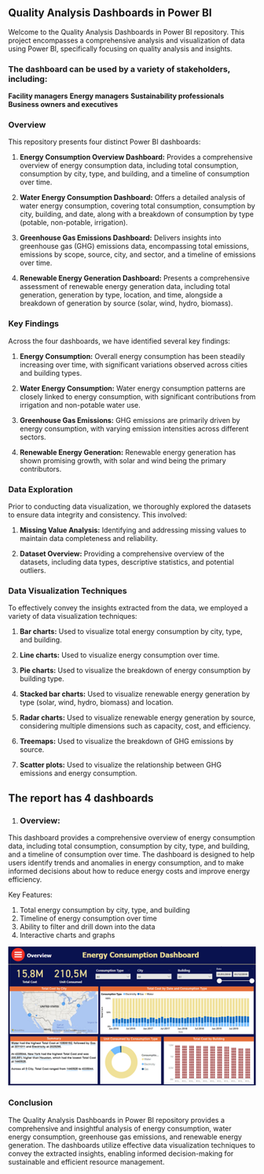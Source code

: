 ## Quality Analysis Dashboards in Power BI

Welcome to the Quality Analysis Dashboards in Power BI repository. This project encompasses a comprehensive analysis and visualization of data using Power BI, specifically focusing on quality analysis and insights.

### The dashboard can be used by a variety of stakeholders, including:

**Facility managers**
**Energy managers**
**Sustainability professionals**
**Business owners and executives**

### Overview

This repository presents four distinct Power BI dashboards:

1. **Energy Consumption Overview Dashboard:** Provides a comprehensive overview of energy consumption data, including total consumption, consumption by city, type, and building, and a timeline of consumption over time.

2. **Water Energy Consumption Dashboard:** Offers a detailed analysis of water energy consumption, covering total consumption, consumption by city, building, and date, along with a breakdown of consumption by type (potable, non-potable, irrigation).

3. **Greenhouse Gas Emissions Dashboard:** Delivers insights into greenhouse gas (GHG) emissions data, encompassing total emissions, emissions by scope, source, city, and sector, and a timeline of emissions over time.

4. **Renewable Energy Generation Dashboard:** Presents a comprehensive assessment of renewable energy generation data, including total generation, generation by type, location, and time, alongside a breakdown of generation by source (solar, wind, hydro, biomass).

### Key Findings

Across the four dashboards, we have identified several key findings:

1. **Energy Consumption:** Overall energy consumption has been steadily increasing over time, with significant variations observed across cities and building types.

2. **Water Energy Consumption:** Water energy consumption patterns are closely linked to energy consumption, with significant contributions from irrigation and non-potable water use.

3. **Greenhouse Gas Emissions:** GHG emissions are primarily driven by energy consumption, with varying emission intensities across different sectors.

4. **Renewable Energy Generation:** Renewable energy generation has shown promising growth, with solar and wind being the primary contributors.

### Data Exploration

Prior to conducting data visualization, we thoroughly explored the datasets to ensure data integrity and consistency. This involved:

1. **Missing Value Analysis:** Identifying and addressing missing values to maintain data completeness and reliability.

2. **Dataset Overview:** Providing a comprehensive overview of the datasets, including data types, descriptive statistics, and potential outliers.

### Data Visualization Techniques

To effectively convey the insights extracted from the data, we employed a variety of data visualization techniques:

1. **Bar charts:** Used to visualize total energy consumption by city, type, and building.

2. **Line charts:** Used to visualize energy consumption over time.

3. **Pie charts:** Used to visualize the breakdown of energy consumption by building type.

4. **Stacked bar charts:** Used to visualize renewable energy generation by type (solar, wind, hydro, biomass) and location.

5. **Radar charts:** Used to visualize renewable energy generation by source, considering multiple dimensions such as capacity, cost, and efficiency.

6. **Treemaps:** Used to visualize the breakdown of GHG emissions by source.

7. **Scatter plots:** Used to visualize the relationship between GHG emissions and energy consumption.


## The report has 4 dashboards

1. ### Overview:

This dashboard provides a comprehensive overview of energy consumption data, including total consumption, consumption by city, type, and building, and a timeline of consumption over time. The dashboard is designed to help users identify trends and anomalies in energy consumption, and to make informed decisions about how to reduce energy costs and improve energy efficiency.

Key Features:

1. Total energy consumption by city, type, and building
2. Timeline of energy consumption over time
3. Ability to filter and drill down into the data
4. Interactive charts and graphs

![Alt text](image.png)



### Conclusion

The Quality Analysis Dashboards in Power BI repository provides a comprehensive and insightful analysis of energy consumption, water energy consumption, greenhouse gas emissions, and renewable energy generation. The dashboards utilize effective data visualization techniques to convey the extracted insights, enabling informed decision-making for sustainable and efficient resource management.


